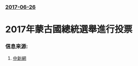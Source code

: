 ### [2017-06-26](/news/2017/06/26/index.md)

##### 
# 2017年蒙古國總統選舉進行投票 




### 信息来源:

1. [中新網](http://www.chinanews.com/gj/2017/06-26/8261451.shtml)
